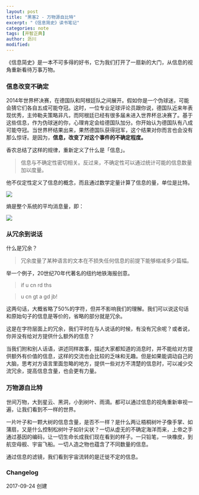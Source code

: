 ```yaml
---
layout: post
title: "黑客2 - 万物源自比特"
excerpt: "《信息简史》读书笔记"
categories: note
tags: [开智正典]
author: 沥川
modified:
---
```

《信息简史》是一本不可多得的好书，它为我们打开了一扇新的大门，从信息的视角重新看待万事万物。

### 信息改变不确定

2014年世界杯决赛，在德国队和阿根廷队之间展开。假如你是一个伪球迷，可能会猜它们各自五成可能夺冠。这时，一位专业足球评论员跟你说，德国队近来年表现优秀，主帅勒夫策略非凡，而阿根廷已经有很多届未进入世界杯总决赛了。基于这些信息，作为伪球迷的你，心理肯定会给德国队加分。你开始认为德国队有八成可能夺冠。当世界杯结果出来，果然德国队获得冠军，这个结果对你而言也会没有那么惊讶。是因为，**信息，改变了对这个事件的不确定程度。**

香农总结了这样的规律，重新定义了什么是「信息」。
>信息与不确定性密切相关。反过来，不确定性可以通过统计可能的信息数量加以度量。

他不仅定性定义了信息的概念，而且通过数学定量计算了信息的量，单位是比特。

![](https://wikimedia.org/api/rest_v1/media/math/render/svg/b6004f2286d02cce588d3517418135c09a53b6bb)

熵是整个系统的平均消息量，即：

![](https://wikimedia.org/api/rest_v1/media/math/render/svg/af10c6894a28f4b231283947c2cf139ac1c4d40a)

### 从冗余到说话
什么是冗余？
>冗余度量了某种语言的文本在不损失任何信息的前提下能够缩减多少篇幅。

举一个例子，20世纪70年代著名的纽约地铁海报创意。
>if u cn rd ths

>u cn gt a gd jb!

这两句话，大概省略了50%的字符，但并不影响我们的理解。我们可以说这句话和原始句子的信息是等价的，省略的部分就是冗余。

这是在字符层面上的冗余，我们平时在与人说话的时候，有没有冗余呢？或者说，你并没有给对方提供什么额外的信息？

当我们附和别人话语，讲述同样故事，描述大家都知道的消息时，并不能给对方提供额外有价值的信息，这样的交流也会比较的乏味和无趣。但是如果能调动自己的大脑，思考对方语言里面忽略的地方，提供一些对方不清楚的信息时，可以减少交流冗余，提高信息含量，也会更有力量。

### 万物源自比特
世间万物，大到星云、黑洞，小到树叶、雨滴。都可以通过信息的视角重新审视一遍，让我们看到不一样的世界。

一片叶子和一颗大树的信息含量，是否不一样？是什么两让梧桐树叶子像手掌、如蒲扇，又是什么控制松树叶子如针尖状？一切从虚无的不确定海洋而来，上帝之手通过基因的编码，让一切生命长成我们现在看到的样子。一只铅笔，一块橡皮，到航空母舰、宇宙飞船。一切人造之物也蕴含了不同数量的信息。

通过信息的滤镜，我们看到宇宙流转的是迁徙不定的信息。

### Changelog
2017-09-24 创建
